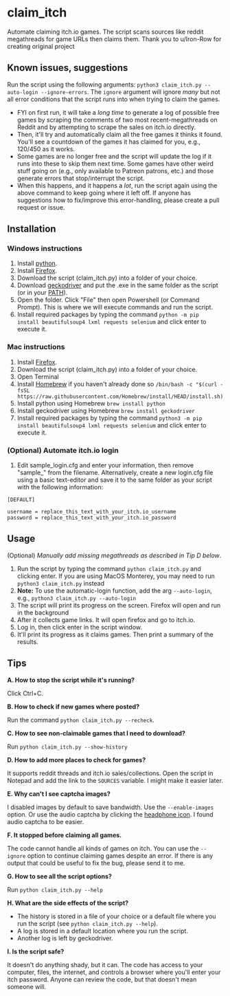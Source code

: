 # claim_itch
Automate claiming itch.io games. The script scans sources like reddit megathreads for game URLs then claims them. Thank you to u/Iron-Row for creating original project

## Known issues, suggestions

Run the script using the following arguments: ```python3 claim_itch.py --auto-login --ignore-errors```. The `ignore` argument will ignore *many* but not all error conditions that the script runs into when trying to claim the games.  

* FYI on first run, it will take a *long time* to generate a log of possible free games by scraping the comments of two most recent-megathreads on Reddit and by attempting to scrape the sales on itch.io directly. 
* Then, it'll try and automatically claim all the free games it thinks it found. You'll see a countdown of the games it has claimed for you, e.g., 120/450 as it works. 
* Some games are no longer free and the script will update the log if it runs into these to skip them next time. Some games have other weird stuff going on (e.g., only available to Patreon patrons, etc.) and those generate errors that stop/interrupt the script. 
* When this happens, and it happens a *lot*, run the script again using the above command to keep going where it left off. If anyone has suggestions how to fix/improve this error-handling, please create a pull request or issue.

## Installation

### Windows instructions

1. Install [python](https://www.python.org/downloads/).
2. Install [Firefox](https://www.mozilla.org/firefox/).
3. Download the script (claim_itch.py) into a folder of your choice.
4. Download [geckodriver](https://github.com/mozilla/geckodriver/releases) and put the .exe in the same folder as the script (or in your [PATH](https://www.howtogeek.com/118594/how-to-edit-your-system-path-for-easy-command-line-access/)).
5. Open the folder. Click "File" then open Powershell (or Command Prompt). This is where we will execute commands and run the script.
6. Install required packages by typing the command `python -m pip install beautifulsoup4 lxml requests selenium` and click enter to execute it.

### Mac instructions

1. Install [Firefox](https://www.mozilla.org/firefox/).
2. Download the script (claim_itch.py) into a folder of your choice.
3. Open Terminal
4. Install [Homebrew](https://brew.sh) if you haven't already done so `/bin/bash -c "$(curl -fsSL https://raw.githubusercontent.com/Homebrew/install/HEAD/install.sh)`
5. Install python using Homebrew `brew install python`
6. Install geckodriver using Homebrew `brew install geckodriver`
7. Install required packages by typing the command `python3 -m pip install beautifulsoup4 lxml requests selenium` and click enter to execute it.

### (Optional) Automate itch.io login

1. Edit sample_login.cfg and enter your information, then remove "sample_" from the filename. Alternatively, create a new login.cfg file using a basic text-editor and save it to the same folder as your script with the following information:

```
[DEFAULT]

username = replace_this_text_with_your_itch.io_username
password = replace_this_text_with_your_itch.io_password
```

## Usage

(Optional) *Manually add missing megathreads as described in Tip D below*.

1. Run the script by typing the command `python claim_itch.py` and clicking enter. If you are using MacOS Monterey, you may need to run `python3 claim_itch.py` instead
2. **Note:** To use the automatic-login function, add the arg `--auto-login`, e.g., `python3 claim_itch.py --auto-login`
3. The script will print its progress on the screen. Firefox will open and run in the background
4. After it collects game links. It will open firefox and go to itch.io.
5. Log in, then click enter in the script window.
6. It'll print its progress as it claims games. Then print a summary of the results.

## Tips

**A. How to stop the script while it's running?**

Click Ctrl+C.

**B. How to check if new games where posted?**

Run the command `python claim_itch.py --recheck`.

**C. How to see non-claimable games that I need to download?**

Run `python claim_itch.py --show-history`

**D. How to add more places to check for games?**

It supports reddit threads and itch.io sales/collections. Open the script in Notepad and add the link to the `SOURCES` variable. I might make it easier later.

**E. Why can't I see captcha images?**

I disabled images by default to save bandwidth. Use the `--enable-images` option. Or use the audio captcha by clicking the [headphone icon](https://lh3.googleusercontent.com/K3-D1VX2E3fWD4rHRoqqmogPU-a_SV48lDideMH3bKSGNUE0Z-UMP0R0HGlAL2I=w305-h458). I found audio captcha to be easier.

**F. It stopped before claiming all games.**

The code cannot handle all kinds of games on itch. You can use the `--ignore` option to continue claiming games despite an error. If there is any output that could be useful to fix the bug, please send it to me.

**G. How to see all the script options?**

Run `python claim_itch.py --help`

**H. What are the side effects of the script?**

* The history is stored in a file of your choice or a default file where you run the script (see `python claim_itch.py --help`).
* A log is stored in a default location where you run the script.
* Another log is left by geckodriver.

**I. Is the script safe?**

It doesn't do anything shady, but it can. The code has access to your computer, files, the internet, and controls a browser where you'll enter your itch password. Anyone can review the code, but that doesn't mean someone will.
